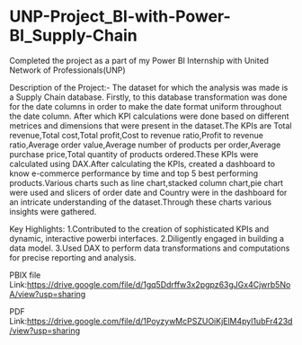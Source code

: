 # UNP-Project_BI-with-Power-BI_Supply-Chain

Completed the project as a part of my Power BI Internship with United Network of Professionals(UNP)

Description of the Project:- The dataset for which the analysis was made is a Supply Chain database. Firstly, to this database transformation was done for the date columns in order to make the date format uniform throughout the date column. After which KPI calculations were done based on different metrices and dimensions that were present in the dataset.The KPIs are Total revenue,Total cost,Total profit,Cost to revenue ratio,Profit to revenue ratio,Average order value,Average number of products per order,Average purchase price,Total quantity of products ordered.These KPIs were calculated using DAX.After calculating the KPIs, created a dashboard to know e-commerce performance by time and top 5 best performing products.Various charts such as line chart,stacked column chart,pie chart were used and slicers of order date and Country were in the dashboard for an intricate understanding of the dataset.Through these charts various insights were gathered.

Key Highlights:
1.Contributed to the creation of sophisticated KPIs and dynamic, interactive powerbi interfaces.
2.Diligently engaged in building a data model.
3.Used DAX to perform data transformations and computations for precise reporting and analysis.

PBIX file Link:https://drive.google.com/file/d/1gq5Ddrffw3x2pgpz63gJGx4Cjwrb5NoA/view?usp=sharing

PDF Link:https://drive.google.com/file/d/1PoyzywMcPSZUOiKjElM4pyl1ubFr423d/view?usp=sharing
